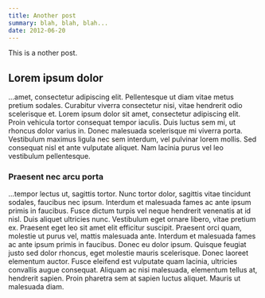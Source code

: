 ```yaml
---
title: Another post
summary: blah, blah, blah...
date: 2012-06-20
---
```


This is a nother post.

## Lorem ipsum dolor

...amet, consectetur adipiscing elit. Pellentesque ut diam vitae metus pretium sodales. Curabitur viverra consectetur nisi, vitae hendrerit odio scelerisque et. Lorem ipsum dolor sit amet, consectetur adipiscing elit. Proin vehicula tortor consequat tempor iaculis. Duis luctus sem mi, ut rhoncus dolor varius in. Donec malesuada scelerisque mi viverra porta. Vestibulum maximus ligula nec sem interdum, vel pulvinar lorem mollis. Sed consequat nisl et ante vulputate aliquet. Nam lacinia purus vel leo vestibulum pellentesque.

### Praesent nec arcu porta

...tempor lectus ut, sagittis tortor. Nunc tortor dolor, sagittis vitae tincidunt sodales, faucibus nec ipsum. Interdum et malesuada fames ac ante ipsum primis in faucibus. Fusce dictum turpis vel neque hendrerit venenatis at id nisl. Duis aliquet ultricies nunc. Vestibulum eget ornare libero, vitae pretium ex. Praesent eget leo sit amet elit efficitur suscipit. Praesent orci quam, molestie ut purus vel, mattis malesuada ante. Interdum et malesuada fames ac ante ipsum primis in faucibus. Donec eu dolor ipsum. Quisque feugiat justo sed dolor rhoncus, eget molestie mauris scelerisque. Donec laoreet elementum auctor. Fusce eleifend est vulputate quam lacinia, ultricies convallis augue consequat. Aliquam ac nisi malesuada, elementum tellus at, hendrerit sapien. Proin pharetra sem at sapien luctus aliquet. Mauris ut malesuada diam.
